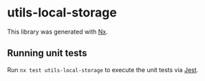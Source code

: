 # utils-local-storage

This library was generated with [Nx](https://nx.dev).

## Running unit tests

Run `nx test utils-local-storage` to execute the unit tests via [Jest](https://jestjs.io).
